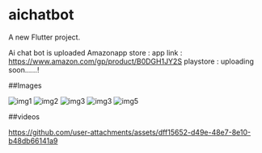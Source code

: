 # aichatbot

A new Flutter project.

Ai chat bot is uploaded 
  Amazonapp store :
   app link : https://www.amazon.com/gp/product/B0DGH1JY2S
  playstore :
    uploading soon......!


    


##Images






![img1](https://github.com/user-attachments/assets/863a8934-a7f0-49ba-b989-83f66ac9ec2f)
![img2](https://github.com/user-attachments/assets/bd352b87-16dc-4d25-ad48-f6fedb80503e)
![img3](https://github.com/user-attachments/assets/ccd15e2a-c5e4-4852-8bef-f9e4f5aca325)
![img3](https://github.com/user-attachments/assets/78bdcbfd-894a-409e-bec4-6f7cb349d60f)
![img5](https://github.com/user-attachments/assets/7474b7be-c34d-439c-afcb-b05419dd7045)

##videos



https://github.com/user-attachments/assets/dff15652-d49e-48e7-8e10-b48db66141a9



